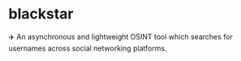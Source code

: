 # blackstar
✈️ An asynchronous and lightweight OSINT tool which searches for usernames across social networking platforms. 
